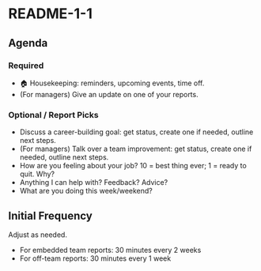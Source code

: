 # README-1-1

## Agenda

### Required

* 🏠 Housekeeping: reminders, upcoming events, time off.
* (For managers) Give an update on one of your reports.

### Optional / Report Picks

* Discuss a career-building goal: get status, create one if needed, outline next steps.
* (For managers) Talk over a team improvement: get status, create one if needed, outline next steps.
* How are you feeling about your job? 10 = best thing ever; 1 = ready to quit. Why?
* Anything I can help with? Feedback? Advice?
* What are you doing this week/weekend?

## Initial Frequency

Adjust as needed.

* For embedded team reports: 30 minutes every 2 weeks
* For off-team reports: 30 minutes every 1 week
